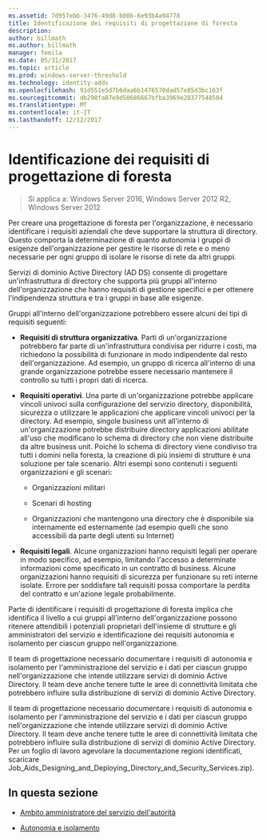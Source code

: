 ```yaml
---
ms.assetid: 7d957ebb-3476-49d8-b00b-6e93b4a94778
title: Identificazione dei requisiti di progettazione di foresta
description: 
author: billmath
ms.author: billmath
manager: femila
ms.date: 05/31/2017
ms.topic: article
ms.prod: windows-server-threshold
ms.technology: identity-adds
ms.openlocfilehash: 91d551e5d7b6daa6b1476570dad57e85d3bc163f
ms.sourcegitcommit: db290fa07e9d50686667bfba3969e20377548504
ms.translationtype: MT
ms.contentlocale: it-IT
ms.lasthandoff: 12/12/2017
---
```

# <a name="identifying-forest-design-requirements"></a>Identificazione dei requisiti di progettazione di foresta

>Si applica a: Windows Server 2016, Windows Server 2012 R2, Windows Server 2012

Per creare una progettazione di foresta per l'organizzazione, è necessario identificare i requisiti aziendali che deve supportare la struttura di directory. Questo comporta la determinazione di quanto autonomia i gruppi di esigenze dell'organizzazione per gestire le risorse di rete e o meno necessarie per ogni gruppo di isolare le risorse di rete da altri gruppi.  
  
Servizi di dominio Active Directory (AD DS) consente di progettare un'infrastruttura di directory che supporta più gruppi all'interno dell'organizzazione che hanno requisiti di gestione specifici e per ottenere l'indipendenza struttura e tra i gruppi in base alle esigenze.  
  
Gruppi all'interno dell'organizzazione potrebbero essere alcuni dei tipi di requisiti seguenti:  
  
-   **Requisiti di struttura organizzativa**. Parti di un'organizzazione potrebbero far parte di un'infrastruttura condivisa per ridurre i costi, ma richiedono la possibilità di funzionare in modo indipendente dal resto dell'organizzazione. Ad esempio, un gruppo di ricerca all'interno di una grande organizzazione potrebbe essere necessario mantenere il controllo su tutti i propri dati di ricerca.  
  
-   **Requisiti operativi**. Una parte di un'organizzazione potrebbe applicare vincoli univoci sulla configurazione del servizio directory, disponibilità, sicurezza o utilizzare le applicazioni che applicare vincoli univoci per la directory. Ad esempio, singole business unit all'interno di un'organizzazione potrebbe distribuire directory applicazioni abilitate all'uso che modificano lo schema di directory che non viene distribuite da altre business unit. Poiché lo schema di directory viene condiviso tra tutti i domini nella foresta, la creazione di più insiemi di strutture è una soluzione per tale scenario. Altri esempi sono contenuti i seguenti organizzazioni e gli scenari:  
  
    -   Organizzazioni militari  
  
    -   Scenari di hosting  
  
    -   Organizzazioni che mantengono una directory che è disponibile sia internamente ed esternamente (ad esempio quelli che sono accessibili da parte degli utenti su Internet)  
  
-   **Requisiti legali**. Alcune organizzazioni hanno requisiti legali per operare in modo specifico, ad esempio, limitando l'accesso a determinate informazioni come specificato in un contratto di business. Alcune organizzazioni hanno requisiti di sicurezza per funzionare su reti interne isolate. Errore per soddisfare tali requisiti possa comportare la perdita del contratto e un'azione legale probabilmente.  
  
Parte di identificare i requisiti di progettazione di foresta implica che identifica il livello a cui gruppi all'interno dell'organizzazione possono ritenere attendibili i potenziali proprietari dell'insieme di strutture e gli amministratori del servizio e identificazione dei requisiti autonomia e isolamento per ciascun gruppo nell'organizzazione.  
  
Il team di progettazione necessario documentare i requisiti di autonomia e isolamento per l'amministrazione del servizio e i dati per ciascun gruppo nell'organizzazione che intende utilizzare servizi di dominio Active Directory. Il team deve anche tenere tutte le aree di connettività limitata che potrebbero influire sulla distribuzione di servizi di dominio Active Directory.  
  
Il team di progettazione necessario documentare i requisiti di autonomia e isolamento per l'amministrazione del servizio e i dati per ciascun gruppo nell'organizzazione che intende utilizzare servizi di dominio Active Directory. Il team deve anche tenere tutte le aree di connettività limitata che potrebbero influire sulla distribuzione di servizi di dominio Active Directory. Per un foglio di lavoro agevolare la documentazione regioni identificati, scaricare Job_Aids_Designing_and_Deploying_Directory_and_Security_Services.zip).  
  
## <a name="in-this-section"></a>In questa sezione  
  
-   [Ambito amministratore del servizio dell'autorità](../../ad-ds/plan/Service-Administrator-Scope-of-Authority.md)  
  
-   [Autonomia e isolamento](../../ad-ds/plan/Autonomy-vs.-Isolation.md)  
  



